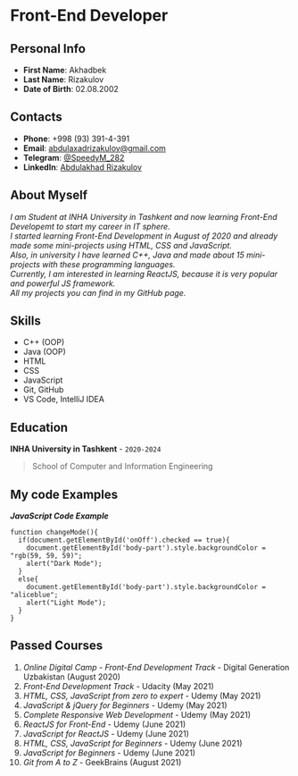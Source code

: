 # Front-End Developer

## Personal Info

* **First Name**: Akhadbek
* **Last Name**: Rizakulov
* **Date of Birth**: 02.08.2002

## Contacts

* **Phone**: +998 (93) 391-4-391
* **Email**: abdulaxadrizakulov@gmail.com
* **Telegram**: [@SpeedyM_282](https://t.me/SpeedyM_282)
* **LinkedIn**: [Abdulakhad Rizakulov](https://www.linkedin.com/in/abdulakhad-rizakulov-181a50210)

## About Myself

*I am Student at INHA University in Tashkent and now learning Front-End Developemt to start my career in IT sphere.\
I started learning Front-End Development in August of 2020 and already made some mini-projects using HTML, CSS and JavaScript.\
Also, in university I have learned C++, Java and made about 15 mini-projects with these programming languages.\
Currently, I am interested in learning ReactJS, because it is very popular and powerful JS framework.\
All my projects you can find in my GitHub page.*

## Skills

* C++ (OOP)
* Java (OOP)
* HTML
* CSS
* JavaScript
* Git, GitHub
* VS Code, IntelliJ IDEA

## Education

**INHA University in Tashkent** - `2020-2024`
> School of Computer and Information Engineering

## My code Examples

***JavaScript Code Example***
```
function changeMode(){
  if(document.getElementById('onOff').checked == true){
    document.getElementById('body-part').style.backgroundColor = "rgb(59, 59, 59)";
    alert("Dark Mode");
  }
  else{
    document.getElementById('body-part').style.backgroundColor = "aliceblue";
    alert("Light Mode");
  }
}
```

## Passed Courses

1. *Online Digital Camp - Front-End Development Track* - Digital Generation Uzbakistan (August 2020)
2. *Front-End Development Track* - Udacity (May 2021)
3. *HTML, CSS, JavaScript from zero to expert* - Udemy (May 2021)
4. *JavaScript & jQuery for Beginners* - Udemy (May 2021)
5. *Complete Responsive Web Development* - Udemy (May 2021)
6. *ReactJS for Front-End* - Udemy (June 2021)
7. *JavaScript for ReactJS* - Udemy (June 2021)
8. *HTML, CSS, JavaScript for Beginners* - Udemy (June 2021)
9. *JavaScript for Beginners* - Udemy (June 2021)
10. *Git from A to Z* - GeekBrains (August 2021)
